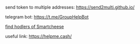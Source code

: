 send token to multiple addresses: https://send2multi.github.io/

telegram bot: https://t.me/GroupHelpBot



[find hodlers of Smartcheese](https://send2multi.github.io/holders)

useful link: https://helpme.cash/